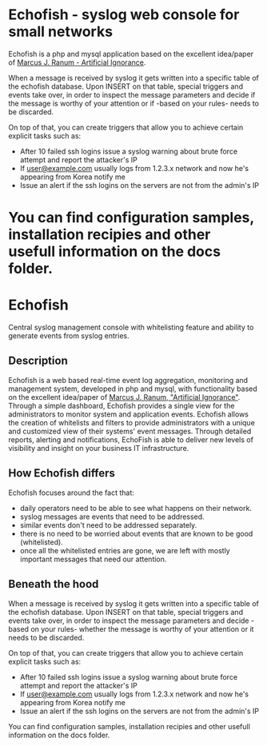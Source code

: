 Echofish - syslog web console for small networks
=

Echofish is a php and mysql application based on the excellent idea/paper of [Marcus J. Ranum - Artificial Ignorance](http://www.ranum.com/security/computer_security/papers/ai/).

When a message is received by syslog it gets written into a specific table of the echofish database.
Upon INSERT on that table, special triggers and events take over, in order to inspect the message parameters and decide if the message is worthy of your attention or if -based on your rules- needs to be discarded.

On top of that, you can create triggers that allow you to achieve certain explicit tasks such as:

  * After 10 failed ssh logins issue a syslog warning about brute force attempt and report the attacker's IP
  * If user@example.com usually logs from 1.2.3.x network and now he's appearing from Korea notify me
  * Issue an alert if the ssh logins on the servers are not from the admin's IP


You can find configuration samples, installation recipies and other usefull information on the docs folder.
=======
Echofish
=
Central syslog management console with whitelisting feature and ability to generate events from syslog entries.

## Description

Echofish is a web based real-time event log aggregation, monitoring and management system, developed in php and mysql, with functionality based on the excellent idea/paper of [Marcus J. Ranum, "Artificial Ignorance"](http://www.ranum.com/security/computer_security/papers/ai/). 
Through a simple dashboard, Echofish provides a single view for the administrators to monitor system and application events. Echofish allows the creation of whitelists and filters to provide administrators with a unique and customized view of their systems' event messages. Through detailed reports, alerting and notifications, EchoFish is able to deliver new levels of visibility and insight on your business IT infrastructure.

## How Echofish differs

Echofish focuses around the fact that:

* daily operators need to be able to see what happens on their network.
* syslog messages are events that need to be addressed.
* similar events don't need to be addressed separately.
* there is no need to be worried about events that are known to be good (whitelisted).
* once all the whitelisted entries are gone, we are left with mostly important messages that need our attention.

## Beneath the hood

When a message is received by syslog it gets written into a specific table of the echofish database.
Upon INSERT on that table, special triggers and events take over, in order to inspect the message parameters and decide -based on your rules- whether the message is worthy of your attention or it needs to be discarded.

On top of that, you can create triggers that allow you to achieve certain explicit tasks such as:

  * After 10 failed ssh logins issue a syslog warning about brute force attempt and report the attacker's IP
  * If user@example.com usually logs from 1.2.3.x network and now he's appearing from Korea notify me
  * Issue an alert if the ssh logins on the servers are not from the admin's IP


You can find configuration samples, installation recipies and other usefull information on the docs folder.
